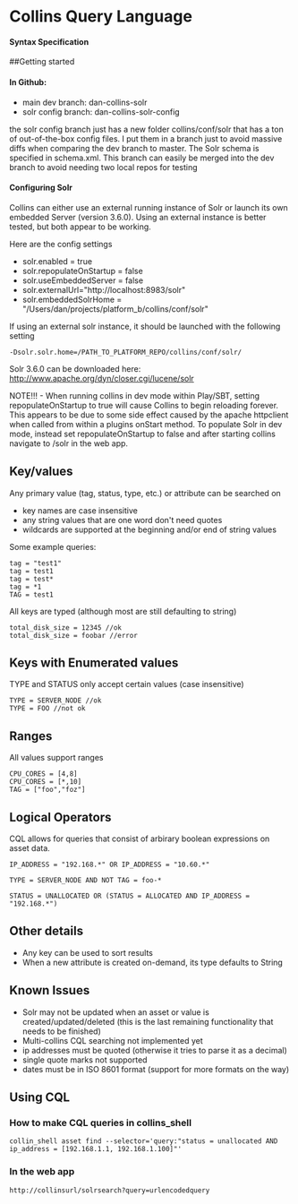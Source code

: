 # Collins Query Language
#### Syntax Specification

##Getting started

#### In Github:

- main dev branch: dan-collins-solr
- solr config branch: dan-collins-solr-config

the solr config branch just has a new folder collins/conf/solr that has a ton
of out-of-the-box config files.  I put them in a branch just to avoid massive
diffs when comparing the dev branch to master.  The Solr schema is specified in
schema.xml.  This branch can easily be merged into the dev branch to avoid
needing two local repos for testing

#### Configuring Solr

Collins can either use an external running instance of Solr or launch its own
embedded Server (version 3.6.0).  Using an external instance is better tested,
but both appear to be working.

Here are the config settings

- solr.enabled = true
- solr.repopulateOnStartup = false
- solr.useEmbeddedServer = false
- solr.externalUrl="http://localhost:8983/solr"
- solr.embeddedSolrHome = "/Users/dan/projects/platform_b/collins/conf/solr"

If using an external solr instance, it should be launched with the following setting

    -Dsolr.solr.home=/PATH_TO_PLATFORM_REPO/collins/conf/solr/

Solr 3.6.0 can be downloaded here: http://www.apache.org/dyn/closer.cgi/lucene/solr

NOTE!!! - When running collins in dev mode within Play/SBT, setting
repopulateOnStartup to true will cause Collins to begin reloading forever.
This appears to be due to some side effect caused by the apache httpclient when
called from within a plugins onStart method.  To populate Solr in dev mode,
instead set repopulateOnStartup to false and after starting collins navigate to
/solr in the web app.  

## Key/values

Any primary value (tag, status, type, etc.) or attribute can be searched on

- key names are case insensitive
- any string values that are one word don't need quotes
- wildcards are supported at the beginning and/or end of string values

Some example queries:

    tag = "test1"
    tag = test1
    tag = test*
    tag = *1
    TAG = test1

All keys are typed (although most are still defaulting to string)

    total_disk_size = 12345 //ok
    total_disk_size = foobar //error

## Keys with Enumerated values
TYPE and STATUS only accept certain values (case insensitive)

    TYPE = SERVER_NODE //ok
    TYPE = FOO //not ok

## Ranges

All values support ranges

    CPU_CORES = [4,8]
    CPU_CORES = [*,10]
    TAG = ["foo","foz"]

## Logical Operators

CQL allows for queries that consist of arbirary boolean expressions on asset data.

    IP_ADDRESS = "192.168.*" OR IP_ADDRESS = "10.60.*"
    
    TYPE = SERVER_NODE AND NOT TAG = foo-*
    
    STATUS = UNALLOCATED OR (STATUS = ALLOCATED AND IP_ADDRESS = "192.168.*")

## Other details

- Any key can be used to sort results
- When a new attribute is created on-demand, its type defaults to String

## Known Issues


- Solr may not be updated when an asset or value is created/updated/deleted (this is the last remaining functionality that needs to be finished)
- Multi-collins CQL searching not implemented yet
- ip addresses must be quoted (otherwise it tries to parse it as a decimal)
- single quote marks not supported
- dates must be in ISO 8601 format (support for more formats on the way)

## Using CQL 

### How to make CQL queries in collins_shell

    collin_shell asset find --selector='query:"status = unallocated AND ip_address = [192.168.1.1, 192.168.1.100]"' 

### In the web app

    http://collinsurl/solrsearch?query=urlencodedquery

